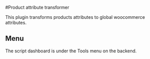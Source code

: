 #Product attribute transformer

This plugin transforms products attributes to global woocommerce attributes.

## Menu
The script dashboard is under the Tools menu on the backend.
